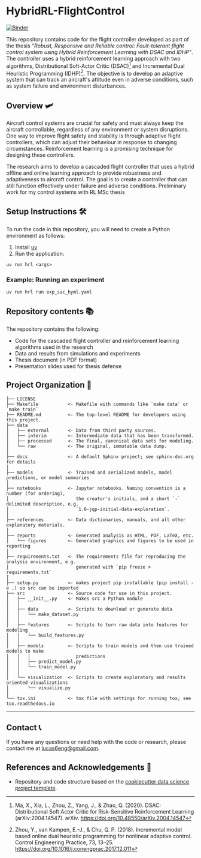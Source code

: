 # HybridRL-FlightControl

[![Binder](https://mybinder.org/badge_logo.svg)](https://mybinder.org/v2/gh/iamlucassantos/thesis_pilot/HEAD)

This repository contains code for the flight controller developed as part of the thesis _"Robust, Responsive and Reliable control: Fault-tolerant flight control system using Hybrid Reinforcement Learning with DSAC and IDHP"_. The controller uses a hybrid reinforcement learning approach with two algorithms, Distributional Soft-Actor Critic (DSAC)[^1] and Incremental Dual Heuristic Programming (IDHP)[^2]. The objective is to develop an adaptive system that can track an aircraft's attitude even in adverse conditions, such as system failure and environment disturbances.

## Overview 🛩️

Aircraft control systems are crucial for safety and must always keep the aircraft controllable, regardless of any environment or system disruptions. One way to improve flight safety and stability is through adaptive flight controllers, which can adjust their behaviour in response to changing circumstances. Reinforcement learning is a promising technique for designing these controllers.

The research aims to develop a cascaded flight controller that uses a hybrid offline and online learning approach to provide robustness and adaptiveness to aircraft control. The goal is to create a controller that can still function effectively under failure and adverse conditions.
Preliminary work for my control systems with RL MSc thesis

## Setup Instructions 🛠️

To run the code in this repository, you will need to create a Python environment as follows:

1. Install [uv](https://docs.astral.sh/uv/getting-started/installation/)
2. Run the application:
```
uv run hrl <args>
```

### Example: Running an experiment
```bash
uv run hrl run exp_sac_hyml.yaml
```

## Repository contents 📚

The repository contains the following:

- Code for the cascaded flight controller and reinforcement learning algorithms used in the research
- Data and results from simulations and experiments
- Thesis document (in PDF format)
- Presentation slides used for thesis defense

## Project Organization 🌳

    ├── LICENSE
    ├── Makefile           <- Makefile with commands like `make data` or `make train`
    ├── README.md          <- The top-level README for developers using this project.
    ├── data
    │   ├── external       <- Data from third party sources.
    │   ├── interim        <- Intermediate data that has been transformed.
    │   ├── processed      <- The final, canonical data sets for modeling.
    │   └── raw            <- The original, immutable data dump.
    │
    ├── docs               <- A default Sphinx project; see sphinx-doc.org for details
    │
    ├── models             <- Trained and serialized models, model predictions, or model summaries
    │
    ├── notebooks          <- Jupyter notebooks. Naming convention is a number (for ordering),
    │                         the creator's initials, and a short `-` delimited description, e.g.
    │                         `1.0-jqp-initial-data-exploration`.
    │
    ├── references         <- Data dictionaries, manuals, and all other explanatory materials.
    │
    ├── reports            <- Generated analysis as HTML, PDF, LaTeX, etc.
    │   └── figures        <- Generated graphics and figures to be used in reporting
    │
    ├── requirements.txt   <- The requirements file for reproducing the analysis environment, e.g.
    │                         generated with `pip freeze > requirements.txt`
    │
    ├── setup.py           <- makes project pip installable (pip install -e .) so src can be imported
    ├── src                <- Source code for use in this project.
    │   ├── __init__.py    <- Makes src a Python module
    │   │
    │   ├── data           <- Scripts to download or generate data
    │   │   └── make_dataset.py
    │   │
    │   ├── features       <- Scripts to turn raw data into features for modeling
    │   │   └── build_features.py
    │   │
    │   ├── models         <- Scripts to train models and then use trained models to make
    │   │   │                 predictions
    │   │   ├── predict_model.py
    │   │   └── train_model.py
    │   │
    │   └── visualization  <- Scripts to create exploratory and results oriented visualizations
    │       └── visualize.py
    │
    └── tox.ini            <- tox file with settings for running tox; see tox.readthedocs.io

---

## Contact 📞

If you have any questions or need help with the code or research, please contact me at [lucas6eng@gmail.com](mailto:lucas6eng@gmail.com).

## References and Acknowledgements 🔗

- Repository and code structure based on the <a target="_blank" href="https://drivendata.github.io/cookiecutter-data-science/">cookiecutter data science project template</a>.

[^1]: Ma, X., Xia, L., Zhou, Z., Yang, J., & Zhao, Q. (2020). DSAC: Distributional Soft Actor Critic for Risk-Sensitive Reinforcement Learning (arXiv:2004.14547). arXiv. https://doi.org/10.48550/arXiv.2004.14547
[^2]: Zhou, Y., van Kampen, E.-J., & Chu, Q. P. (2018). Incremental model based online dual heuristic programming for nonlinear adaptive control. Control Engineering Practice, 73, 13–25. https://doi.org/10.1016/j.conengprac.2017.12.011
